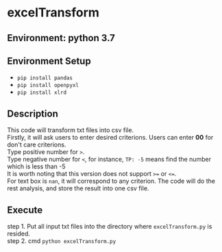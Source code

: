 # excelTransform
## Environment: python 3.7
## Environment Setup
* `pip install pandas`
* `pip install openpyxl`  
* `pip install xlrd`
## Description
This code will transform txt files into csv file.  
Firstly, it will ask users to enter desired criterions. Users can enter **00** for don't care criterions.  
Type positive number for `>`.  
Type negative number for `<`, for instance, `TP: -5` means find the number which is less than -5  
It is worth noting that this version does not support `>=` or `<=`.  
For text box is `nan`, it will correspond to any criterion.
The code will do the rest analysis, and store the result into one csv file.
## Execute
step 1. Put all input txt files into the directory where `excelTransform.py` is resided.  
step 2. cmd `python excelTransform.py`